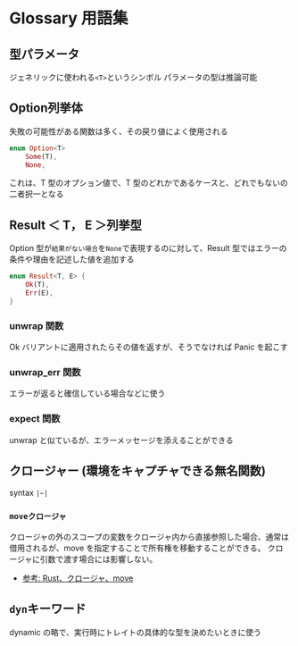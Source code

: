 # Glossary 用語集

## 型パラメータ

ジェネリックに使われる`<T>`というシンボル
パラメータの型は推論可能

## Option<T>列挙体

失敗の可能性がある関数は多く、その戻り値によく使用される

```rs
enum Option<T>
    Some(T),
    None,
```

これは、T 型のオプション値で、T 型のどれかであるケースと、どれでもないの二者択一となる

## Result ＜ T， E ＞列挙型

Option 型が`結果がない場合`を`None`で表現するのに対して、Result 型ではエラーの条件や理由を記述した値を追加する

```rs
enum Result<T, E> {
    Ok(T),
    Err(E),
}
```

### unwrap 関数

Ok バリアントに適用されたらその値を返すが、そうでなければ Panic を起こす

### unwrap_err 関数

エラーが返ると確信している場合などに使う

### expect 関数

unwrap と似ているが、エラーメッセージを添えることができる

## クロージャー (環境をキャプチャできる無名関数)

syntax `|~|`

### `moveクロージャ`

クロージャの外のスコープの変数をクロージャ内から直接参照した場合、通常は借用されるが、move を指定することで所有権を移動することができる。
クロージャに引数で渡す場合には影響しない。

- [参考: Rust、クロージャ、move](https://zenn.dev/s_takashi/scraps/7f14e27783853c)

## `dyn`キーワード

dynamic の略で、実行時にトレイトの具体的な型を決めたいときに使う
